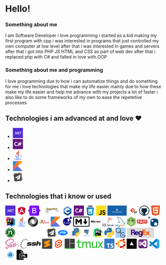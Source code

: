 # Hello!  
### Something about me 
I am Software Developer i love programming i started as a kid making my first program with cpp i was interested in programs that just controlled my own computer at low level after that i was interested in games and servers after that i got into PHP JS HTML and CSS as part of web dev after that i replaced php with C# and falled in love with OOP
### Something about me and programming
I love programming due to how i can automatize things and do something for me i love technologies that make my life easier mainly due to how these make my life easier and help me advance with my projects a lot of faster i also like to do some frameworks of my own to ease the repetetive processes
## Technologies i am advanced at and love ❤️
<!-- ADVANCED_TECH -->
+ <a><img src='./AdvancedTechnologies/.NET.png' alt='.NET.png' style='max-width:128px;' height='32'/></a>
+ <a><img src='./AdvancedTechnologies/CSharp.png' alt='CSharp.png' style='max-width:128px;' height='32'/></a>
+ <a><img src='./AdvancedTechnologies/Java.png' alt='Java.png' style='max-width:128px;' height='32'/></a>
+ <a><img src='./AdvancedTechnologies/Kotlin.png' alt='Kotlin.png' style='max-width:128px;' height='32'/></a>
+ <a><img src='./AdvancedTechnologies/PaperMC%20Spigot%20Bukkit.jpg' alt='PaperMC%20Spigot%20Bukkit.jpg' style='max-width:128px;' height='32'/></a>

<!-- ADVANCED_TECH_END -->

## Technologies that i know or used
<!-- TECH_DISPLAY -->
<a><img src='./Technologies/.NET.png' alt='.NET.png' style='max-width:128px;' height='32'/></a>
<a><img src='./Technologies/Angular.png' alt='Angular.png' style='max-width:128px;' height='32'/></a>
<a><img src='./Technologies/BootStrap.png' alt='BootStrap.png' style='max-width:128px;' height='32'/></a>
<a><img src='./Technologies/BungeeCord.png' alt='BungeeCord.png' style='max-width:128px;' height='32'/></a>
<a><img src='./Technologies/cpp.png' alt='cpp.png' style='max-width:128px;' height='32'/></a>
<a><img src='./Technologies/CSharp.png' alt='CSharp.png' style='max-width:128px;' height='32'/></a>
<a><img src='./Technologies/CSS.png' alt='CSS.png' style='max-width:128px;' height='32'/></a>
<a><img src='./Technologies/ES.png' alt='ES.png' style='max-width:128px;' height='32'/></a>
<a><img src='./Technologies/FontAwesome.png' alt='FontAwesome.png' style='max-width:128px;' height='32'/></a>
<a><img src='./Technologies/GIT.png' alt='GIT.png' style='max-width:128px;' height='32'/></a>
<a><img src='./Technologies/Github.png' alt='Github.png' style='max-width:128px;' height='32'/></a>
<a><img src='./Technologies/HTML.png' alt='HTML.png' style='max-width:128px;' height='32'/></a>
<a><img src='./Technologies/IntelliJ.png' alt='IntelliJ.png' style='max-width:128px;' height='32'/></a>
<a><img src='./Technologies/Java.png' alt='Java.png' style='max-width:128px;' height='32'/></a>
<a><img src='./Technologies/JSON.png' alt='JSON.png' style='max-width:128px;' height='32'/></a>
<a><img src='./Technologies/JUnit.png' alt='JUnit.png' style='max-width:128px;' height='32'/></a>
<a><img src='./Technologies/Kotlin.png' alt='Kotlin.png' style='max-width:128px;' height='32'/></a>
<a><img src='./Technologies/Lua.png' alt='Lua.png' style='max-width:128px;' height='32'/></a>
<a><img src='./Technologies/markdown.png' alt='markdown.png' style='max-width:128px;' height='32'/></a>
<a><img src='./Technologies/Maven.png' alt='Maven.png' style='max-width:128px;' height='32'/></a>
<a><img src='./Technologies/MSSQL.png' alt='MSSQL.png' style='max-width:128px;' height='32'/></a>
<a><img src='./Technologies/Mysql.png' alt='Mysql.png' style='max-width:128px;' height='32'/></a>
<a><img src='./Technologies/NodeJS.png' alt='NodeJS.png' style='max-width:128px;' height='32'/></a>
<a><img src='./Technologies/NPM.png' alt='NPM.png' style='max-width:128px;' height='32'/></a>
<a><img src='./Technologies/NuGet.png' alt='NuGet.png' style='max-width:128px;' height='32'/></a>
<a><img src='./Technologies/NUnit.png' alt='NUnit.png' style='max-width:128px;' height='32'/></a>
<a><img src='./Technologies/OpenTK.png' alt='OpenTK.png' style='max-width:128px;' height='32'/></a>
<a><img src='./Technologies/PaperMC%20Spigot%20Bukkit.jpg' alt='PaperMC%20Spigot%20Bukkit.jpg' style='max-width:128px;' height='32'/></a>
<a><img src='./Technologies/php.png' alt='php.png' style='max-width:128px;' height='32'/></a>
<a><img src='./Technologies/pip.svg' alt='pip.svg' style='max-width:128px;' height='32'/></a>
<a><img src='./Technologies/Postgres.png' alt='Postgres.png' style='max-width:128px;' height='32'/></a>
<a><img src='./Technologies/PyCharm.png' alt='PyCharm.png' style='max-width:128px;' height='32'/></a>
<a><img src='./Technologies/Python.png' alt='Python.png' style='max-width:128px;' height='32'/></a>
<a><img src='./Technologies/QuickGraph.png' alt='QuickGraph.png' style='max-width:128px;' height='32'/></a>
<a><img src='./Technologies/RegEx.jpg' alt='RegEx.jpg' style='max-width:128px;' height='32'/></a>
<a><img src='./Technologies/Sass.png' alt='Sass.png' style='max-width:128px;' height='32'/></a>
<a><img src='./Technologies/SSH.png' alt='SSH.png' style='max-width:128px;' height='32'/></a>
<a><img src='./Technologies/Sublime%20Text%203.png' alt='Sublime%20Text%203.png' style='max-width:128px;' height='32'/></a>
<a><img src='./Technologies/Svelte.png' alt='Svelte.png' style='max-width:128px;' height='32'/></a>
<a><img src='./Technologies/TMux.png' alt='TMux.png' style='max-width:128px;' height='32'/></a>
<a><img src='./Technologies/TS.svg' alt='TS.svg' style='max-width:128px;' height='32'/></a>
<a><img src='./Technologies/Ubuntu.png' alt='Ubuntu.png' style='max-width:128px;' height='32'/></a>
<a><img src='./Technologies/vercel.jpg' alt='vercel.jpg' style='max-width:128px;' height='32'/></a>
<a><img src='./Technologies/VS.png' alt='VS.png' style='max-width:128px;' height='32'/></a>
<a><img src='./Technologies/VSCode.png' alt='VSCode.png' style='max-width:128px;' height='32'/></a>
<a><img src='./Technologies/WebPack.png' alt='WebPack.png' style='max-width:128px;' height='32'/></a>
<a><img src='./Technologies/YML.png' alt='YML.png' style='max-width:128px;' height='32'/></a>

